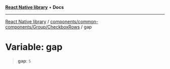 [**React Native library**](../../../../../index.md) • **Docs**

***

[React Native library](../../../../../modules.md) / [components/common-components/Group/CheckboxRows](../index.md) / gap

# Variable: gap

> **gap**: `5`
